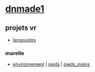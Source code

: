 # [dnmade1](https://eminet666.github.io/ensaama/2022/dnmade1/) 

## projets vr

* [langoustes](./tests/vr_1.html)

### marelle
* [environnement](./marelle/marelle_environnement.html) | [pieds](./marelle/marelle_pieds.html) | [pieds_mains](./marelle/marelle_pieds-mains.html)
